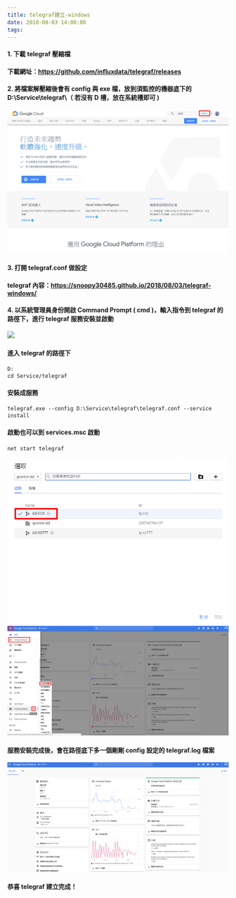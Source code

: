 ```yaml
---
title: telegraf建立-windows
date: 2018-08-03 14:08:00
tags:
---
```


#### 1. 下載 telegraf 壓縮檔

#### 下載網址：https://github.com/influxdata/telegraf/releases

#### 2. 將檔案解壓縮後會有 config 與 exe 檔，放到須監控的機器底下的 D:\Service\telegraf\（ 若沒有 D 槽，放在系統槽即可 )

![ ](images/1.png)

#### 3. 打開 telegraf.conf 做設定

#### telegraf 內容：https://snoopy30485.github.io/2018/08/03/telegraf-windows/

#### 4. 以系統管理員身份開啟 Command Prompt ( cmd )，輸入指令到 telegraf 的路徑下，進行 telegraf 服務安裝並啟動

![ ](images/2.png)

#### 進入 telegraf 的路徑下

```
D:
cd Service/telegraf
```

#### 安裝成服務

```
telegraf.exe --config D:\Service\telegraf\telegraf.conf --service install
```

#### 啟動也可以到 services.msc 啟動

```
net start telegraf
```

![ ](images/3.png)
![ ](images/4.png)

#### 服務安裝完成後，會在路徑底下多一個剛剛 config 設定的 telegraf.log 檔案

![ ](images/5.png)

#### 恭喜 telegraf 建立完成！